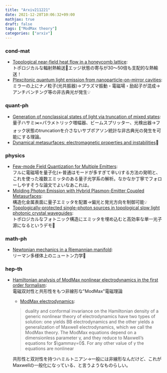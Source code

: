 ```yaml
---
title: "Arxiv211221"
date: 2021-12-28T10:06:32+09:00
mathjax: true
draft: false
tags: ["ModMax theory"]
categories: ["arxiv"]
---
```

### cond-mat
- [Topological near-field heat flow in a honeycomb lattice](https://arxiv.org/abs/2112.10476):  
トポロジカルな輻射熱輸送🚛エッジ状態の寄与が30〜50倍も支配的な熱輸送！
- [Plexcitonic quantum light emission from nanoparticle-on-mirror cavities](https://arxiv.org/abs/2112.09926):  
ミラーの上にナノ粒子(光共振器)→プラズマ振動・電磁場・励起子が混成→アンチバンチング等の非古典光が発生💡


### quant-ph
- [Generation of nonclassical states of light via truncation of mixed states](https://arxiv.org/abs/2112.06084):  
量子ハサミ✂️=パラメトリック増幅器、ビームスプリッター、光検出器→フォック状態のtruncationを介さないサブポアソン統計な非古典光の発生を可能にする理論。
- [Dynamical metasurfaces: electromagnetic properties and instabilities](https://arxiv.org/abs/2112.10378)🎉

### physics
- [Few-mode Field Quantization for Multiple Emitters](https://arxiv.org/abs/2112.10581):  
フルに電磁場を量子化(←普通はモードが多すぎて辛い)する方法の発明と、これを使った複数エミッタのある量子光学系の解析。なかなか丁寧でフォローしやすそうな論文でよいなあこれは。
- [Molding Photon Emission with Hybrid Plasmon-Emitter Coupled Metasurfaces](https://arxiv.org/abs/2112.10225):  
構造化金属表面に量子エミッタを配置→偏光と発光方向を制御可能💡
- [Topologically-protected single-photon sources in topological slow light photonic crystal waveguides](https://arxiv.org/abs/2112.10317):  
トポロジカルなフォトニック構造にエミッタを埋め込むと高効率な単一光子源になるというデモ🍩

### math-ph
- [Newtonian mechanics in a Riemannian manifold](https://arxiv.org/abs/2112.10171):  
リーマン多様体上のニュートン力学🍎

### hep-th
- [Hamiltonian analysis of ModMax nonlinear electrodynamics in the first order formalism](https://arxiv.org/abs/2112.10060):  
電磁双対性と共形性をもつ非線形な"ModMax"電磁理論
  - [ModMax electrodynamics](https://link.aps.org/doi/10.1103/PhysRevD.102.121703):
  > duality and conformal invariance on the Hamiltonian density of a generic nonlinear theory of electrodynamics have two types of solution: one yields BB electrodynamics and the other yields a generalization of Maxwell electrodynamics, which we call the ModMax theory. The ModMax equations depend on a dimensionless parameter γ, and they reduce to Maxwell’s equations for $\gammaγ=0$. For any other value of $\gamma$ the equations are nonlinear
  
  共形性と双対性を持つハミルトニアン→一般には非線形なんだけど、これがMaxwellの一般化になっている、と言うようなものらしい。
